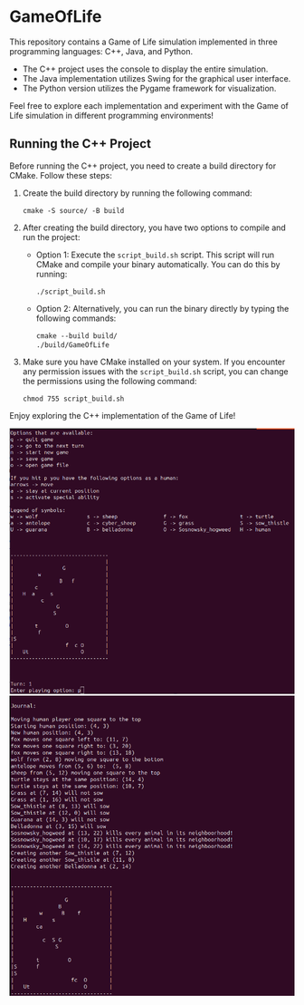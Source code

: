 # GameOfLife

This repository contains a Game of Life simulation implemented in three programming languages: C++, Java, and Python.

- The C++ project uses the console to display the entire simulation.
- The Java implementation utilizes Swing for the graphical user interface.
- The Python version utilizes the Pygame framework for visualization.

Feel free to explore each implementation and experiment with the Game of Life simulation in different programming environments!

## Running the C++ Project

Before running the C++ project, you need to create a build directory for CMake. Follow these steps:

1. Create the build directory by running the following command:
    ```
    cmake -S source/ -B build
    ```

2. After creating the build directory, you have two options to compile and run the project:
    - Option 1: Execute the `script_build.sh` script. This script will run CMake and compile your binary automatically. You can do this by running:
        ```
        ./script_build.sh
        ```
    
    - Option 2: Alternatively, you can run the binary directly by typing the following commands:
        ```
        cmake --build build/
        ./build/GameOfLife
        ```

3. Make sure you have CMake installed on your system. If you encounter any permission issues with the `script_build.sh` script, you can change the permissions using the following command:
    ```
    chmod 755 script_build.sh
    ```

Enjoy exploring the C++ implementation of the Game of Life!

<img src="Screenshots/Game_Of_Life_Cpp.png" alt="Simulation" width="650">
<img src="Screenshots/Game_Of_Life_Cpp_2.png" alt="Simulation" width="650">
